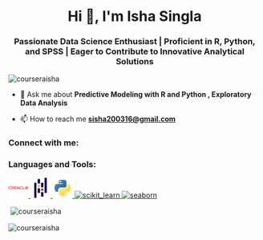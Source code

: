 
<h1 align="center">Hi 👋, I'm Isha Singla</h1>
<h3 align="center">Passionate Data Science Enthusiast | Proficient in R, Python, and SPSS | Eager to Contribute to Innovative Analytical Solutions</h3>

<p align="left"> <img src="https://komarev.com/ghpvc/?username=courseraisha&label=Profile%20views&color=0e75b6&style=flat" alt="courseraisha" /> </p>

- 💬 Ask me about **Predictive Modeling with R and Python , Exploratory Data Analysis**

- 📫 How to reach me **sisha200316@gmail.com**

<h3 align="left">Connect with me:</h3>
<p align="left">
</p>

<h3 align="left">Languages and Tools:</h3>
<p align="left"> <a href="https://www.oracle.com/" target="_blank" rel="noreferrer"> <img src="https://raw.githubusercontent.com/devicons/devicon/master/icons/oracle/oracle-original.svg" alt="oracle" width="40" height="40"/> </a> <a href="https://pandas.pydata.org/" target="_blank" rel="noreferrer"> <img src="https://raw.githubusercontent.com/devicons/devicon/2ae2a900d2f041da66e950e4d48052658d850630/icons/pandas/pandas-original.svg" alt="pandas" width="40" height="40"/> </a> <a href="https://www.python.org" target="_blank" rel="noreferrer"> <img src="https://raw.githubusercontent.com/devicons/devicon/master/icons/python/python-original.svg" alt="python" width="40" height="40"/> </a> <a href="https://scikit-learn.org/" target="_blank" rel="noreferrer"> <img src="https://upload.wikimedia.org/wikipedia/commons/0/05/Scikit_learn_logo_small.svg" alt="scikit_learn" width="40" height="40"/> </a> <a href="https://seaborn.pydata.org/" target="_blank" rel="noreferrer"> <img src="https://seaborn.pydata.org/_images/logo-mark-lightbg.svg" alt="seaborn" width="40" height="40"/> </a> </p>

<p>&nbsp;<img align="center" src="https://github-readme-stats.vercel.app/api?username=courseraisha&show_icons=true&locale=en" alt="courseraisha" /></p>

<p><img align="center" src="https://github-readme-streak-stats.herokuapp.com/?user=courseraisha&" alt="courseraisha" /></p>
